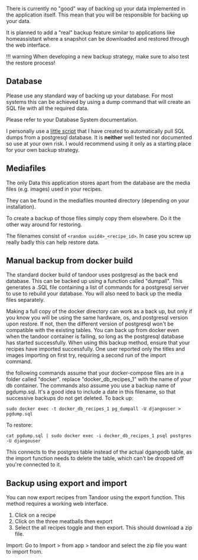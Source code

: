There is currently no "good" way of backing up your data implemented in the application itself.
This mean that you will be responsible for backing up your data.

It is planned to add a "real" backup feature similar to applications like homeassistant where a snapshot can be
downloaded and restored through the web interface.

!!! warning
    When developing a new backup strategy, make sure to also test the restore process!

## Database
Please use any standard way of backing up your database. For most systems this can be achieved by using a dump 
command that will create an SQL file with all the required data.

Please refer to your Database System documentation.

I personally use a [little script](https://github.com/vabene1111/DockerPostgresBackups) that I have created to automatically pull SQL dumps from a postgresql database.
It is **neither** well tested nor documented so use at your own risk.
I would recommend using it only as a starting place for your own backup strategy.

## Mediafiles
The only Data this application stores apart from the database are the media files (e.g. images) used in your 
recipes.

They can be found in the mediafiles mounted directory (depending on your installation).

To create a backup of those files simply copy them elsewhere. Do it the other way around for restoring.

The filenames consist of `<random uuid4>_<recipe_id>`. In case you screw up really badly this can help restore data.

## Manual backup from docker build
The standard docker build of tandoor uses postgresql as the back end database. This can be backed up using a function called "dumpall". This generates a .SQL file containing a list of commands for a postgresql server to use to rebuild your database. You will also need to back up the media files separately.

Making a full copy of the docker directory can work as a back up, but only if you know you will be using the same hardware, os, and postgresql version upon restore. If not, then the different version of postgresql won't be compatible with the existing tables.
You can back up from docker even when the tandoor container is failing, so long as the postgresql database has started successfully. When using this backup method, ensure that your recipes have imported successfully. One user reported only the titles and images importing on first try, requiring a second run of the import command.

the following commands assume that your docker-compose files are in a folder called "docker". replace "docker_db_recipes_1" with the name of your db container. The commands also assume you use a backup name of pgdump.sql. It's a good idea to include a date in this filename, so that successive backups do not get deleted.
To back up:
```
sudo docker exec -t docker_db_recipes_1 pg_dumpall -U djangouser > pgdump.sql

```

To restore:
```
cat pgdump.sql | sudo docker exec -i docker_db_recipes_1 psql postgres -U djangouser

```
This connects to the postgres table instead of the actual dgangodb table, as the import function needs to delete the table, which can't be dropped off you're connected to it.

## Backup using export and import
You can now export recipes from Tandoor using the export function. This method requires a working web interface.
1. Click on a recipe
2. Click on the three meatballs then export
3. Select the all recipes toggle and then export. This should download a zip file.

Import:
Go to Import > from app > tandoor and select the zip file you want to import from.

